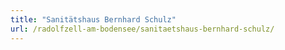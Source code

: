 ```yaml
---
title: "Sanitätshaus Bernhard Schulz"
url: /radolfzell-am-bodensee/sanitaetshaus-bernhard-schulz/
---
```

